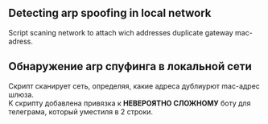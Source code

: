 ## Detecting arp spoofing in local network
Script scaning network to attach wich addresses duplicate gateway mac-adress. 
## Обнаружение arp спуфинга в локальной сети
Скрипт сканирует сеть, определяя, какие адреса дублиурют mac-адрес шлюза.  
К скрипту добавлена привязка к **НЕВЕРОЯТНО СЛОЖНОМУ** боту для телеграма, который уместиля в 2 строки.
